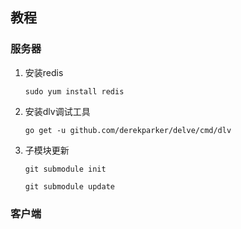 ## 教程


### 服务器

1. 安装redis 

    `sudo yum install redis`

2. 安装dlv调试工具 

    `go get -u github.com/derekparker/delve/cmd/dlv`

3. 子模块更新

    `git submodule init`

    `git submodule update`



### 客户端
